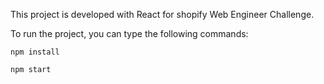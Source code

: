 This project is developed with React for shopify Web Engineer Challenge. 


To run the project, you can type the following commands:

 `npm install`

 `npm start`
